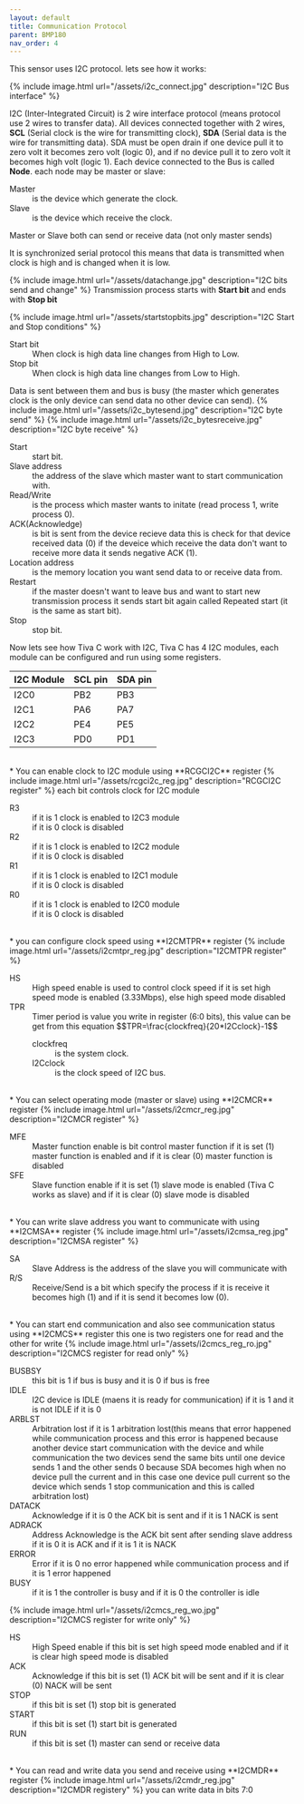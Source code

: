 ```yaml
---
layout: default
title: Communication Protocol
parent: BMP180
nav_order: 4
---
```


This sensor uses I2C protocol. lets see how it works:

{% include image.html url="/assets/i2c_connect.jpg" description="I2C Bus interface" %}

I2C (Inter-Integrated Circuit) is 2 wire interface protocol (means protocol use 2 wires to transfer data). All devices connected together with 2 wires, **SCL** (Serial clock is the wire for transmitting clock), **SDA** (Serial data is the wire for transmitting data). SDA must be open drain if one device pull it to zero volt it becomes zero volt (logic 0), and if no device pull it to zero volt it becomes high volt (logic 1).
Each device connected to the Bus is called **Node**. each node may be master or slave:
<dl>
	<dt>Master</dt>
	<dd>is the device which generate the clock.</dd>
	<dt>Slave</dt>
	<dd>is the device which receive the clock.</dd>
</dl>
Master or Slave both can send or receive data (not only master sends)

It is synchronized serial protocol this means that data is transmitted when clock is high and is changed when it is low.

{% include image.html url="/assets/datachange.jpg" description="I2C bits send and change" %}
Transmission process starts with **Start bit** and ends with **Stop bit**

{% include image.html url="/assets/startstopbits.jpg" description="I2C Start and Stop conditions" %}
<dl>
	<dt>Start bit</dt>
	<dd>When clock is high data line changes from High to Low.</dd>
	<dt>Stop bit</dt>
	<dd>When clock is high data line changes from Low to High.</dd>
</dl>
Data is sent between them and bus is busy (the master which generates clock is the only device can send data no other device can send).
{% include image.html url="/assets/i2c_bytesend.jpg" description="I2C byte send" %}
{% include image.html url="/assets/i2c_bytesreceive.jpg" description="I2C byte receive" %}

<dl>
	<dt>Start</dt>
	<dd>start bit.</dd>
	<dt>Slave address</dt>
	<dd>the address of the slave which master want to start communication with.</dd>
	<dt>Read/Write</dt>
	<dd>is the process which master wants to initate (read process 1, write process 0).</dd>
	<dt>ACK(Acknowledge)</dt>
	<dd>is bit is sent from the device recieve data this is check for that device received data (0) if the deveice which receive the data don't want to receive more data it sends negative ACK (1).</dd>
	<dt>Location address</dt>
	<dd>is the memory location you want send data to or receive data from.</dd>
	<dt>Restart</dt>
	<dd>if the master doesn't want to leave bus and want to start new transmission process it sends start bit again called Repeated start (it is the same as start bit).</dd>
	<dt>Stop</dt>
	<dd>stop bit.</dd>
</dl>


Now lets see how Tiva C work with I2C, Tiva C has 4 I2C modules, each module can be configured and run using some registers.

| I2C Module | SCL pin | SDA pin |
|:-----------|:--------|:--------|
| I2C0       | PB2     | PB3     |
| I2C1       | PA6     | PA7     |
| I2C2       | PE4     | PE5     |
| I2C3       | PD0     | PD1     |

<br>
* You can enable clock to I2C module using **RCGCI2C** register
{% include image.html url="/assets/rcgci2c_reg.jpg" description="RCGCI2C register" %}
each bit controls clock for I2C module

<dl>
	<dt>R3</dt>
	<dd>if it is 1 clock is enabled to I2C3 module<br>if it is 0 clock is disabled</dd>
	<dt>R2</dt>
	<dd>if it is 1 clock is enabled to I2C2 module<br>if it is 0 clock is disabled</dd>
	<dt>R1</dt>
	<dd>if it is 1 clock is enabled to I2C1 module<br>if it is 0 clock is disabled</dd>
	<dt>R0</dt>
	<dd>if it is 1 clock is enabled to I2C0 module<br>if it is 0 clock is disabled</dd>
</dl>

<br>
* you can configure clock speed using **I2CMTPR** register
{% include image.html url="/assets/i2cmtpr_reg.jpg" description="I2CMTPR register" %}

<dl>
	<dt>HS</dt>
	<dd>High speed enable is used to control clock speed if it is set high speed mode is enabled (3.33Mbps), else high speed mode disabled</dd>
	<dt>TPR</dt>
	<dd>Timer period is value you write in register (6:0 bits), this value can be get from this equation
		<span>$$TPR=\frac{clockfreq}{20*I2Cclock}-1$$</span>
		<dl>
			<dt>clockfreq</dt>
			<dd>is the system clock.</dd>
			<dt>I2Cclock</dt>
			<dd>is the clock speed of I2C bus.</dd>
		</dl>
	</dd>
</dl>

<br>
* You can select operating mode (master or slave) using **I2CMCR** register
{% include image.html url="/assets/i2cmcr_reg.jpg" description="I2CMCR register" %}

<dl>
	<dt>MFE</dt>
	<dd>Master function enable is bit control master function if it is set (1) master function is enabled and if it is clear (0) master function is disabled</dd>
	<dt>SFE</dt>
	<dd>Slave function enable if it is set (1) slave mode is enabled (Tiva C works as slave) and if it is clear (0) slave mode is disabled</dd>
</dl>


<br>
* You can write slave address you want to communicate with using **I2CMSA** register 
{% include image.html url="/assets/i2cmsa_reg.jpg" description="I2CMSA register" %}

<dl>
	<dt>SA</dt>
	<dd>Slave Address is the address of the slave you will communicate with</dd>
	<dt>R/S</dt>
	<dd>Receive/Send is a bit which specify the process if it is receive it becomes high (1) and if it is send it becomes low (0).</dd>
</dl>


<br>
* You can start end communication and also see communication status using **I2CMCS** register
this one is two registers one for read and the other for write
{% include image.html url="/assets/i2cmcs_reg_ro.jpg" description="I2CMCS register for read only" %}
<dl>
	<dt>BUSBSY</dt><dd>this bit is 1 if bus is busy and it is 0 if bus is free</dd>
	<dt>IDLE</dt><dd>I2C device is IDLE (maens it is ready for communication) if it is 1 and it is not IDLE if it is 0</dd>
	<dt>ARBLST</dt><dd>Arbitration lost if it is 1 arbitration lost(this means that error happened while communication process and this error is happened because another device start communication with the device and while communication the two devices send the same bits until one device sends 1 and the other sends 0 because SDA becomes high when no device pull the current and in this case one device pull current so the device which sends 1 stop communication and this is called arbitration lost)</dd>
	<dt>DATACK</dt><dd>Acknowledge if it is 0 the ACK bit is sent and if it is 1 NACK is sent</dd>
	<dt>ADRACK</dt><dd>Address Acknowledge is the ACK bit sent after sending slave address if it is 0 it is ACK and if it is 1 it is NACK</dd>
	<dt>ERROR</dt><dd>Error if it is 0 no error happened while communication process and if it is 1 error happened</dd>
	<dt>BUSY</dt><dd>if it is 1 the controller is busy and if it is 0 the controller is idle</dd>

</dl>
{% include image.html url="/assets/i2cmcs_reg_wo.jpg" description="I2CMCS register for write only" %}
<dl>
	<dt>HS</dt><dd>High Speed enable if this bit is set high speed mode enabled and if it is clear high speed mode is disabled</dd>
	<dt>ACK</dt><dd>Acknowledge if this bit is set (1) ACK bit will be sent and if it is clear (0) NACK will be sent</dd>
	<dt>STOP</dt><dd>if this bit is set (1) stop bit is generated</dd>
	<dt>START</dt><dd>if this bit is set (1) start bit is generated</dd>
	<dt>RUN</dt><dd>if this bit is set (1) master can send or receive data</dd>
</dl>

<br>
* You can read and write data you send and receive using **I2CMDR** register
{% include image.html url="/assets/i2cmdr_reg.jpg" description="I2CMDR registery" %}
you can write data in bits 7:0




<script type="text/javascript" async
  src="https://cdnjs.cloudflare.com/ajax/libs/mathjax/2.7.5/MathJax.js?config=TeX-MML-AM_CHTML">
</script>